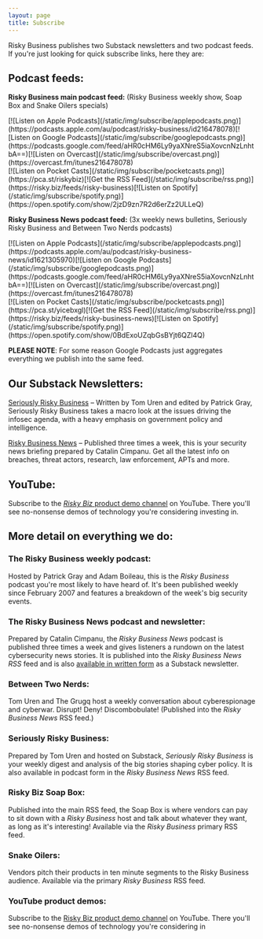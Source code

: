 ```yaml
---
layout: page
title: Subscribe
---
```

Risky Business publishes two Substack newsletters and two podcast feeds. If you're just looking for quick subscribe links, here they are:

## Podcast feeds:

**Risky Business main podcast feed:** (Risky Business weekly show, Soap Box and Snake Oilers specials)

<div class="img-block text-center" markdown="1">
[![Listen on Apple Podcasts](/static/img/subscribe/applepodcasts.png)](https://podcasts.apple.com/au/podcast/risky-business/id216478078)[![Listen on Google Podcasts](/static/img/subscribe/googlepodcasts.png)](https://podcasts.google.com/feed/aHR0cHM6Ly9yaXNreS5iaXovcnNzLnhtbA==)[![Listen on Overcast](/static/img/subscribe/overcast.png)](https://overcast.fm/itunes216478078)<br />
[![Listen on Pocket Casts](/static/img/subscribe/pocketcasts.png)](https://pca.st/riskybiz)[![Get the RSS Feed](/static/img/subscribe/rss.png)](https://risky.biz/feeds/risky-business)[![Listen on Spotify](/static/img/subscribe/spotify.png)](https://open.spotify.com/show/2jzD9zn7R2d6erZz2ULLeQ)
</div>

**Risky Business News podcast feed:** (3x weekly news bulletins, Seriously Risky Business and Between Two Nerds podcasts)

<div class="img-block text-center" markdown="1">
[![Listen on Apple Podcasts](/static/img/subscribe/applepodcasts.png)](https://podcasts.apple.com/au/podcast/risky-business-news/id1621305970)[![Listen on Google Podcasts](/static/img/subscribe/googlepodcasts.png)](https://podcasts.google.com/feed/aHR0cHM6Ly9yaXNreS5iaXovcnNzLnhtbA==)[![Listen on Overcast](/static/img/subscribe/overcast.png)](https://overcast.fm/itunes216478078)<br />[![Listen on Pocket Casts](/static/img/subscribe/pocketcasts.png)](https://pca.st/yicebxgl)[![Get the RSS Feed](/static/img/subscribe/rss.png)](https://risky.biz/feeds/risky-business-news)[![Listen on Spotify](/static/img/subscribe/spotify.png)](https://open.spotify.com/show/0BdExoUZqbGsBYjt6QZl4Q)
</div>

**PLEASE NOTE**: For some reason Google Podcasts just aggregates everything we publish into the same feed.

## Our Substack Newsletters:

[Seriously Risky Business](https://srslyriskybiz.substack.com/) – Written by Tom Uren and edited by Patrick Gray, Seriously Risky Business takes a macro look at the issues driving the infosec agenda, with a heavy emphasis on government policy and intelligence.

[Risky Business News](https://riskybiznews.substack.com/) – Published three times a week, this is your security news briefing prepared by Catalin Cimpanu. Get all the latest info on breaches, threat actors, research, law enforcement, APTs and more.

## YouTube:

Subscribe to the [*Risky Biz* product demo channel](https://www.youtube.com/channel/UCZzIaWixWHa96R7K4c40_Dg) on YouTube. There you'll see no-nonsense demos of technology you're considering investing in.

## More detail on everything we do:

### The Risky Business weekly podcast:
Hosted by Patrick Gray and Adam Boileau, this is the *Risky Business* podcast you're most likely to have heard of. It's been published weekly since February 2007 and features a breakdown of the week's big security events.

### The Risky Business News podcast and newsletter:
Prepared by Catalin Cimpanu, the *Risky Business News* podcast is published three times a week and gives listeners a rundown on the latest cybersecurity news stories. It is published into the *Risky Business News RSS* feed and is also [available in written form](https://riskybiznews.substack.com/) as a Substack newsletter.

### Between Two Nerds:
Tom Uren and The Grugq host a weekly conversation about cyberespionage and cyberwar. Disrupt! Deny! Discombobulate! (Published into the *Risky Business News* RSS feed.)

### Seriously Risky Business:
Prepared by Tom Uren and hosted on Substack, *Seriously Risky Business* is your weekly digest and analysis of the big stories shaping cyber policy. It is also available in podcast form in the *Risky Business News* RSS feed.

### Risky Biz Soap Box:
Published into the main RSS feed, the Soap Box is where vendors can pay to sit down with a *Risky Business* host and talk about whatever they want, as long as it's interesting! Available via the *Risky Business* primary RSS feed.

### Snake Oilers:
Vendors pitch their products in ten minute segments to the Risky Business audience. Available via the primary *Risky Business* RSS feed.

### YouTube product demos:
Subscribe to the [Risky Biz product demo channel](https://www.youtube.com/channel/UCZzIaWixWHa96R7K4c40_Dg) on YouTube. There you'll see no-nonsense demos of technology you're considering in